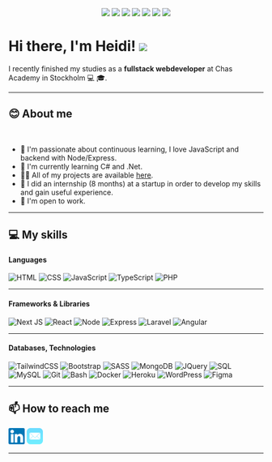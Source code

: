 <p align="center">
  <img src="https://media3.giphy.com/media/ln7z2eWriiQAllfVcn/200w.webp" width="100">
  <img src="https://media.giphy.com/media/v1.Y2lkPTc5MGI3NjExZTFiZjhiY2Q3YzNmMzJkZTA3NDY1ZGYzOGE2NDM3MDM1ZDMxY2RmZiZjdD1z/kdFc8fubgS31b8DsVu/giphy.gif" width="100">
  <img src="https://i.giphy.com/media/eNAsjO55tPbgaor7ma/200w.webp" width="100">
  <img src="https://www.pngegg.com/en/png-eduyx" width="100">
  <img src="https://neosmart.net/blog/wp-content/uploads/2019/06/dot-net-framework.png" width="200">
  <img src="https://i.giphy.com/media/KzJkzjggfGN5Py6nkT/200.webp" width="100">
  <img src="https://i.giphy.com/media/IdyAQJVN2kVPNUrojM/200.webp" width="100">
</p>

# Hi there, I'm **Heidi**! ![](https://user-images.githubusercontent.com/18350557/176309783-0785949b-9127-417c-8b55-ab5a4333674e.gif)

I recently finished my studies as a **fullstack webdeveloper** at Chas Academy in Stockholm 💻 🎓.

---

## **😊 About me**

<br/>

- 👀 I'm passionate about continuous learning, I love JavaScript and backend with Node/Express.
- 🧠 I'm currently learning C# and .Net.
- 👨‍💻 All of my projects are available [here](https://github.com/HeidiDragomir?tab=repositories).
- 👯 I did an internship (8 months) at a startup in order to develop my skills and gain useful experience.
- 🤝 I'm open to work.

---

## **💻 My skills**

#### Languages

![HTML](https://img.shields.io/badge/-HTML-fff?&logo=HTML5)
![CSS](https://img.shields.io/badge/-CSS-fff?&logo=CSS3&logoColor=blue)
![JavaScript](https://img.shields.io/badge/-JavaScript-fff?&logo=JavaScript&logoColor=ddc508)
![TypeScript](https://img.shields.io/badge/-TypeScript-fff?&logo=TypeScript&logoColor=007ACC)
![PHP](https://img.shields.io/badge/-PHP-fff?&logo=PHP)

---

#### Frameworks & Libraries

![Next JS](https://img.shields.io/badge/-Next-fff?style=flat&logo=next.js&logoColor=black)
![React](https://img.shields.io/badge/-React-fff?&logo=React)
![Node](https://img.shields.io/badge/-Node-fff?&logo=Node.js)
![Express](https://img.shields.io/badge/-Express-fff?style=flat&logo=express&logoColor=68A063)
![Laravel](https://img.shields.io/badge/-Laravel-fff?&logo=Laravel)
![Angular](https://img.shields.io/badge/-Angular-fff?style=flat&logo=angular&logoColor=de0330)

---

#### Databases, Technologies

![TailwindCSS](https://img.shields.io/badge/-TailwindCSS-fff?style=flat&logo=tailwindcss&logoColor=563D7C)
![Bootstrap](https://img.shields.io/badge/-Bootstrap-fff?style=flat&logo=bootstrap&logoColor=563D7C) 
![SASS](https://img.shields.io/badge/-SASS-fff?style=flat&logo=sass&logoColor=blue)
![MongoDB](https://img.shields.io/badge/-MongoDB-fff?style=flat&logo=mongodb)
![JQuery](https://img.shields.io/badge/-JQuery-fff?style=flat&logo=jquery&logoColor=blue)
![SQL](https://img.shields.io/badge/-SQL-fff?style=flat&logo=Microsoft-SQL-Server&logoColor=blue)
![MySQL](https://img.shields.io/badge/-MySQL-fff?style=flat&logo=mysql)
![Git](https://img.shields.io/badge/-Git-fff?style=flat&logo=git)
![Bash](https://img.shields.io/badge/-Bash-fff?style=flat&logo=bash&logoColor=de0330)
![Docker](https://img.shields.io/badge/-Docker-fff?style=flat&logo=Docker) 
![Heroku](https://img.shields.io/badge/-Heroku-fff?style=flat&logo=heroku&logoColor=de0330) 
![WordPress](https://img.shields.io/badge/-WordPress-fff?style=flat&logo=WordPress&logoColor=blue)
![Figma](https://img.shields.io/badge/-Figma-fff?style=flat&logo=Figma)

---

## **📫 How to reach me**

[<img src="https://github.com/HeidiDragomir/HeidiDragomir/blob/main/Assets/Linkedin.svg" alt="Linkedin Logo" width="32">](https://www.linkedin.com/in/heidi-dragomir/) [<img src="https://github.com/HeidiDragomir/HeidiDragomir/blob/main/Assets/Mail.svg" alt="Mail logo" height="32">](mailto:dragomirh@yahoo.com)

---
